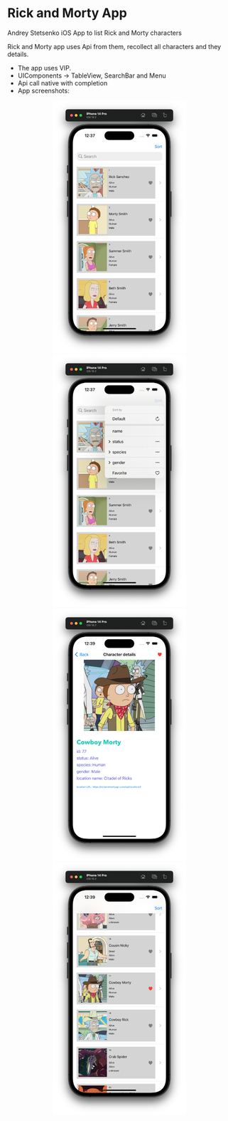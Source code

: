 # Rick and Morty App
Andrey Stetsenko iOS App to list Rick and Morty characters

Rick and Morty app uses Api from them, recollect all characters and they details.
- The app uses VIP.
- UIComponents -> TableView, SearchBar and Menu
- Api call native with completion
- App screenshots:

<p align="center">
<img src="https://github.com/Andruxa7/RickAndMortyApp/blob/main/RickAndMorty_1.png" width="300"/>
<img src="https://github.com/Andruxa7/RickAndMortyApp/blob/main/RickAndMorty_2.png" width="300">
<img src="https://github.com/Andruxa7/RickAndMortyApp/blob/main/RickAndMorty_3.png" width="300"/>
<img src="https://github.com/Andruxa7/RickAndMortyApp/blob/main/RickAndMorty_4.png" width="300"/>
</p>

